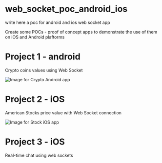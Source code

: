 # web_socket_poc_android_ios

write here a poc for android and ios web socket app

Create some POCs - proof of concept apps to demonstrate the use of them on iOS and Android plaftorms

# Project 1 - android 
Crypto coins values using Web Socket

![Image for Crypto Android app](https://i.snipboard.io/dL3QB2.jpg "Image for Crypto App with Web Socket")

# Project 2 - iOS
American Stocks price value with Web Socket connection 

![Image for Stock iOS app](https://i.snipboard.io/jn5Jgh.jpg "Image for Stock iOS app")

# Project 3 - iOS
Real-time chat using web sockets
